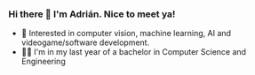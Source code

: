 ### Hi there 👋 I'm Adrián. Nice to meet ya!

- 🌱 Interested in computer vision, machine learning, AI and videogame/software development.
- 👨‍🎓 I'm in my last year of a bachelor in Computer Science and Engineering 
<!--
**Adrian-Lorente/Adrian-Lorente** is a ✨ _special_ ✨ repository because its `README.md` (this file) appears on your GitHub profile.

Here are some ideas to get you started:

- 🔭 I’m currently working on ...
- 🌱 I’m currently learning ...
- 👯 I’m looking to collaborate on ...
- 🤔 I’m looking for help with ...
- 💬 Ask me about ...
- 📫 How to reach me: ...
- 😄 Pronouns: ...
- ⚡ Fun fact: ...
-->
